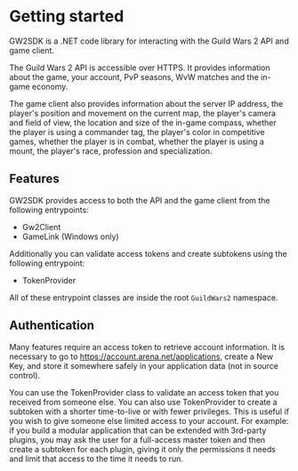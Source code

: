 # Getting started

GW2SDK is a .NET code library for interacting with the Guild Wars 2 API and game client.

The Guild Wars 2 API is accessible over HTTPS. It provides information about the game, your account, PvP seasons, WvW matches and the in-game economy.

The game client also provides information about the server IP address, the player's position and movement on the current map, the player's camera and field of view, the location and size of the in-game compass, whether the player is using a commander tag, the player's color in competitive games, whether the player is in combat, whether the player is using a mount, the player's race, profession and specialization.

## Features

GW2SDK provides access to both the API and the game client from the following entrypoints:

- Gw2Client
- GameLink (Windows only)

Additionally you can validate access tokens and create subtokens using the following entrypoint:

- TokenProvider

All of these entrypoint classes are inside the root `GuildWars2` namespace.

## Authentication

Many features require an access token to retrieve account information. It is necessary to go to <https://account.arena.net/applications>, create a New Key, and store it somewhere safely in your application data (not in source control).

You can use the TokenProvider class to validate an access token that you received from someone else. You can also use TokenProvider to create a subtoken with a shorter time-to-live or with fewer privileges. This is useful if you wish to give someone else limited access to your account. For example: if you build a modular application that can be extended with 3rd-party plugins, you may ask the user for a full-access master token and then create a subtoken for each plugin, giving it only the permissions it needs and limit that access to the time it needs to run.